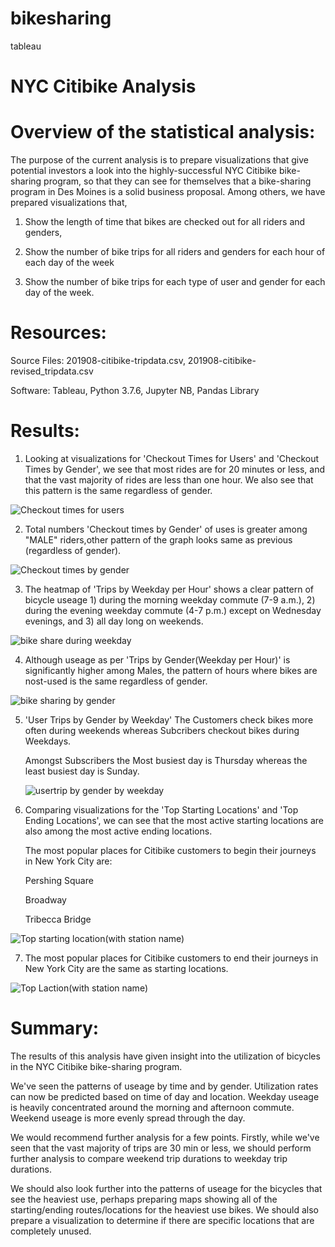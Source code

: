 # bikesharing
tableau

# NYC Citibike Analysis

# Overview of the statistical analysis:

The purpose of the current analysis is to prepare visualizations that give potential investors a look into the highly-successful NYC Citibike bike-sharing program, so that they can see for themselves that a bike-sharing program in Des Moines is a solid business proposal. Among others, we have prepared visualizations that,

1) Show the length of time that bikes are checked out for all riders and genders,

2) Show the number of bike trips for all riders and genders for each hour of each day of the week

3) Show the number of bike trips for each type of user and gender for each day of the week.

# Resources:

Source Files: 201908-citibike-tripdata.csv, 201908-citibike-revised_tripdata.csv

Software: Tableau, Python 3.7.6, Jupyter NB, Pandas Library

# Results:

1. Looking at visualizations for 'Checkout Times for Users' and 'Checkout Times by Gender', we see that most rides are for 20 minutes or less, and that the vast majority of rides are less than one hour. We also see that this pattern is the same regardless of gender.

![Checkout times for users](https://user-images.githubusercontent.com/96400887/180027197-bf48a960-235f-4254-a4a0-d1085685a9d3.png)

2. Total numbers 'Checkout times by Gender' of uses is greater among "MALE" riders,other pattern of the graph looks same as previous (regardless of gender).

![Checkout times by gender](https://user-images.githubusercontent.com/96400887/180030795-23fc5f5d-3ff6-4439-806e-76943c632fb9.png)

3. The heatmap of 'Trips by Weekday per Hour' shows a clear pattern of bicycle useage 1) during the morning weekday commute (7-9 a.m.), 2) during the evening weekday commute (4-7 p.m.) except on Wednesday evenings, and 3) all day long on weekends.

![bike share during weekday](https://user-images.githubusercontent.com/96400887/180031521-f74fb062-8309-46f8-81dc-314b5386c925.png)

4. Although useage as per 'Trips by Gender(Weekday per Hour)' is significantly higher among Males, the pattern of hours where bikes are nost-used is the same regardless of gender.

![bike sharing by gender](https://user-images.githubusercontent.com/96400887/180031733-8917d2c8-c267-48d0-b339-860b097a8ee4.png)

5. 'User Trips by Gender by Weekday' The Customers check bikes more often during weekends whereas Subcribers checkout bikes during Weekdays.
 
   Amongst Subscribers the Most busiest day is Thursday whereas the least busiest day is Sunday.

 
   ![usertrip by gender by weekday](https://user-images.githubusercontent.com/96400887/180031970-8d3d9404-7c6f-4527-bd16-4fe36eaff275.png)
 
 6. Comparing visualizations for the 'Top Starting Locations' and 'Top Ending Locations', we can see that the most active starting locations are also among the most active ending locations.
 
    The most popular places for Citibike customers to begin their journeys in New York City are:

    Pershing Square
    
    Broadway
    
    Tribecca Bridge
    
 ![Top starting location(with station name)](https://user-images.githubusercontent.com/96400887/180032698-92b53dce-b6fe-4e0f-8f8a-81b2537150b2.png)
 
 7. The most popular places for Citibike customers to end their journeys in New York City are the same as starting locations.
 
 ![Top Laction(with station name)](https://user-images.githubusercontent.com/96400887/180032733-c116a490-e1ec-4c64-b913-ff88e3e9d8bc.png)
 
 
 # Summary:
 
 The results of this analysis have given insight into the utilization of bicycles in the NYC Citibike bike-sharing program. 
 
 We've seen the patterns of useage by time and by gender. Utilization rates can now be predicted based on time of day and location. 
 Weekday useage is heavily concentrated around the morning and afternoon commute. Weekend useage is more evenly spread through the day. 
 
 We would recommend further analysis for a few points. Firstly, while we've seen that the vast majority of trips are 30 min or less, we should perform further analysis to compare weekend trip durations to weekday trip durations. 
 
 We should also look further into the patterns of useage for the bicycles that see the heaviest use, perhaps preparing maps showing all of the starting/ending routes/locations for the heaviest use bikes. We should also prepare a visualization to determine if there are specific locations that are completely unused.
 
 


 
 
   

   
   









